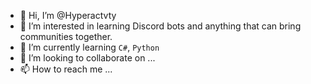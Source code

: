 - 👋 Hi, I’m @Hyperactvty
- 👀 I’m interested in learning Discord bots and anything that can bring communities together.
- 🌱 I’m currently learning `C#`, `Python`
- 💞️ I’m looking to collaborate on ...
- 📫 How to reach me ...

<!---
Hyperactvty/Hyperactvty is a ✨ special ✨ repository because its `README.md` (this file) appears on your GitHub profile.
You can click the Preview link to take a look at your changes.
--->
